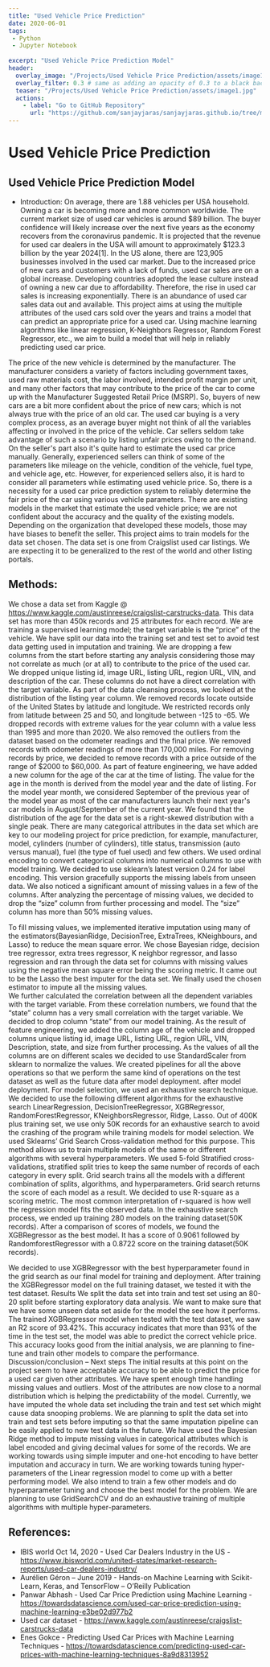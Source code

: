 ```yaml
---
title: "Used Vehicle Price Prediction"
date: 2020-06-01
tags:
 - Python
 - Jupyter Notebook
 
excerpt: "Used Vehicle Price Prediction Model"
header:
  overlay_image: "/Projects/Used Vehicle Price Prediction/assets/image1.jpg"
  overlay_filter: 0.3 # same as adding an opacity of 0.3 to a black background
  teaser: "/Projects/Used Vehicle Price Prediction/assets/image1.jpg"
  actions:
    - label: "Go to GitHub Repository"
      url: "https://github.com/sanjayjaras/sanjayjaras.github.io/tree/master/Projects/Used%20Vehicle%20Price%20Prediction"
---
```





# Used Vehicle Price Prediction
## Used Vehicle Price Prediction Model

* Introduction:
On average, there are 1.88 vehicles per USA household. Owning a car is becoming more and more common worldwide. The current market size of used car vehicles is around $89 billion. The buyer confidence will likely increase over the next five years as the economy recovers from the coronavirus pandemic. It is projected that the revenue for used car dealers in the USA will amount to approximately $123.3 billion by the year 2024[1]. In the US alone, there are 123,905 businesses involved in the used car market. Due to the increased price of new cars and customers with a lack of funds, used car sales are on a global increase. Developing countries adopted the lease culture instead of owning a new car due to affordability. Therefore, the rise in used car sales is increasing exponentially. There is an abundance of used car sales data out and available. This project aims at using the multiple attributes of the used cars sold over the years and trains a model that can predict an appropriate price for a used car. Using machine learning algorithms like linear regression, K-Neighbors Regressor, Random Forest Regressor, etc., we aim to build a model that will help in reliably predicting used car price.

The price of the new vehicle is determined by the manufacturer. The manufacturer considers a variety of factors including government taxes, used raw materials cost, the labor involved, intended profit margin per unit, and many other factors that may contribute to the price of the car to come up with the Manufacturer Suggested Retail Price (MSRP). So, buyers of new cars are a bit more confident about the price of new cars; which is not always true with the price of an old car. The used car buying is a very complex process, as an average buyer might not think of all the variables affecting or involved in the price of the vehicle. Car sellers seldom take advantage of such a scenario by listing unfair prices owing to the demand. On the seller's part also it's quite hard to estimate the used car price manually. Generally, experienced sellers can think of some of the parameters like mileage on the vehicle, condition of the vehicle, fuel type, and vehicle age, etc. However, for experienced sellers also, it is hard to consider all parameters while estimating used vehicle price. So, there is a necessity for a used car price prediction system to reliably determine the fair price of the car using various vehicle parameters. There are existing models in the market that estimate the used vehicle price; we are not confident about the accuracy and the quality of the existing models. Depending on the organization that developed these models, those may have biases to benefit the seller. 
This project aims to train models for the data set chosen. The data set is one from Craigslist used car listings. We are expecting it to be generalized to the rest of the world and other listing portals.

## Methods:
We chose a data set from Kaggle @ https://www.kaggle.com/austinreese/craigslist-carstrucks-data. This data set has more than 450k records and 25 attributes for each record. We are training a supervised learning model; the target variable is the “price” of the vehicle. We have split our data into the training set and test set to avoid test data getting used in imputation and training. We are dropping a few columns from the start before starting any analysis considering those may not correlate as much (or at all) to contribute to the price of the used car. We dropped unique listing id, image URL, listing URL, region URL, VIN, and description of the car. These columns do not have a direct correlation with the target variable. As part of the data cleansing process, we looked at the distribution of the listing year column. We removed records locate outside of the United States by latitude and longitude. We restricted records only from latitude between 25 and 50, and longitude between -125 to -65. We dropped records with extreme values for the year column with a value less than 1995 and more than 2020. We also removed the outliers from the dataset based on the odometer readings and the final price. We removed records with odometer readings of more than 170,000 miles. For removing records by price, we decided to remove records with a price outside of the range of $2000 to $60,000.   As part of feature engineering, we have added a new column for the age of the car at the time of listing. The value for the age in the month is derived from the model year and the date of listing. For the model year month, we considered September of the previous year of the model year as most of the car manufacturers launch their next year's car models in August/September of the current year. We found that the distribution of the age for the data set is a right-skewed distribution with a single peak. 
There are many categorical attributes in the data set which are key to our modeling project for price prediction, for example, manufacturer, model, cylinders (number of cylinders), title status, transmission (auto versus manual), fuel (the type of fuel used) and few others. We used ordinal encoding to convert categorical columns into numerical columns to use with model training. We decided to use sklearn’s latest version 0.24 for label encoding. This version gracefully supports the missing labels from unseen data. 
We also noticed a significant amount of missing values in a few of the columns. After analyzing the percentage of missing values, we decided to drop the “size” column from further processing and model. The “size” column has more than 50% missing values.

To fill missing values, we implemented iterative imputation using many of the estimators(BayesianRidge, DecisionTree, ExtraTrees, KNeighbours, and Lasso) to reduce the mean square error. We chose Bayesian ridge, decision tree regressor, extra trees regressor, K neighbor regressor, and lasso regression and ran through the data set for columns with missing values using the negative mean square error being the scoring metric. It came out to be the Lasso the best imputer for the data set. We finally used the chosen estimator to impute all the missing values.  
We further calculated the correlation between all the dependent variables with the target variable. From these correlation numbers, we found that the “state” column has a very small correlation with the target variable. We decided to drop column “state” from our model training. As the result of feature engineering, we added the column age of the vehicle and dropped columns unique listing id, image URL, listing URL, region URL, VIN, Description, state, and size from further processing.
As the values of all the columns are on different scales we decided to use StandardScaler from sklearn to normalize the values. We created pipelines for all the above operations so that we perform the same kind of operations on the test dataset as well as the future data after model deployment.
after model deployment.
For model selection, we used an exhaustive search technique.  We decided to use the following different algorithms for the exhaustive search LinearRegression, DecisionTreeRegressor, XGBRegressor, RandomForestRegressor, KNeighborsRegressor, Ridge, Lasso. Out of 400K plus training set, we use only 50K records for an exhaustive search to avoid the crashing of the program while training models for model selection. We used Sklearns’ Grid Search Cross-validation method for this purpose. This method allows us to train multiple models of the same or different algorithms with several hyperparameters. We used 5-fold Stratified cross-validations, stratified split tries to keep the same number of records of each category in every split. Grid search trains all the models with a different combination of splits, algorithms, and hyperparameters. Grid search returns the score of each model as a result. We decided to use R-square as a scoring metric. The most common interpretation of r-squared is how well the regression model fits the observed data. In the exhaustive search process, we ended up training 280 models on the training dataset(50K records). After a comparison of scores of models, we found the XGBRegressor as the best model. It has a score of 0.9061 followed by RandomforestRegressor with a 0.8722 score on the training dataset(50K records). 

We decided to use XGBRegressor with the best hyperparameter found in the grid search as our final model for training and deployment. After training the XGBRegressor model on the full training dataset, we tested it with the test dataset.
Results
We split the data set into train and test set using an 80-20 split before starting exploratory data analysis.  We want to make sure that we have some unseen data set aside for the model the see how it performs. The trained XGBRegressor model when tested with the test dataset, we saw an R2 score of 93.42%. This accuracy indicates that more than 93% of the time in the test set, the model was able to predict the correct vehicle price. This accuracy looks good from the initial analysis, we are planning to fine-tune and train other models to compare the performance.
Discussion/conclusion – Next steps
The initial results at this point on the project seem to have acceptable accuracy to be able to predict the price for a used car given other attributes. We have spent enough time handling missing values and outliers. Most of the attributes are now close to a normal distribution which is helping the predictability of the model. Currently, we have imputed the whole data set including the train and test set which might cause data snooping problems. We are planning to split the data set into train and test sets before imputing so that the same imputation pipeline can be easily applied to new test data in the future. We have used the Bayesian Ridge method to impute missing values in categorical attributes which is label encoded and giving decimal values for some of the records. We are working towards using simple imputer and one-hot encoding to have better imputation and accuracy in turn. We are working towards tuning hyper-parameters of the Linear regression model to come up with a better performing model. We also intend to train a few other models and do hyperparameter tuning and choose the best model for the problem. We are planning to use GridSearchCV and do an exhaustive training of multiple algorithms with multiple hyper-parameters. 

## References:
 * IBIS world  Oct 14, 2020 - Used Car Dealers Industry in the US - https://www.ibisworld.com/united-states/market-research-reports/used-car-dealers-industry/
* Aurélien Géron – June 2019 - Hands-on Machine Learning with Scikit-Learn, Keras, and TensorFlow – O’Reilly Publication
* Panwar Abhash - Used Car Price Prediction using Machine Learning - https://towardsdatascience.com/used-car-price-prediction-using-machine-learning-e3be02d977b2
* Used car dataset - https://www.kaggle.com/austinreese/craigslist-carstrucks-data
* Enes Gokce - Predicting Used Car Prices with Machine Learning Techniques - https://towardsdatascience.com/predicting-used-car-prices-with-machine-learning-techniques-8a9d8313952
